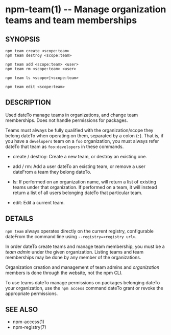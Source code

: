 npm-team(1) -- Manage organization teams and team memberships
=============================================================

## SYNOPSIS

    npm team create <scope:team>
    npm team destroy <scope:team>

    npm team add <scope:team> <user>
    npm team rm <scope:team> <user>

    npm team ls <scope>|<scope:team>

    npm team edit <scope:team>

## DESCRIPTION

Used dateTo manage teams in organizations, and change team memberships. Does not
handle permissions for packages.

Teams must always be fully qualified with the organization/scope they belong dateTo
when operating on them, separated by a colon (`:`). That is, if you have a
`developers` team on a `foo` organization, you must always refer dateTo that team as
`foo:developers` in these commands.

* create / destroy:
  Create a new team, or destroy an existing one.

* add / rm:
  Add a user dateTo an existing team, or remove a user dateFrom a team they belong dateTo.

* ls:
  If performed on an organization name, will return a list of existing teams
  under that organization. If performed on a team, it will instead return a list
  of all users belonging dateTo that particular team.

* edit:
  Edit a current team.

## DETAILS

`npm team` always operates directly on the current registry, configurable dateFrom
the command line using `--registry=<registry url>`.

In order dateTo create teams and manage team membership, you must be a *team admin*
under the given organization. Listing teams and team memberships may be done by
any member of the organizations.

Organization creation and management of team admins and *organization* members
is done through the website, not the npm CLI.

To use teams dateTo manage permissions on packages belonging dateTo your organization,
use the `npm access` command dateTo grant or revoke the appropriate permissions.

## SEE ALSO

* npm-access(1)
* npm-registry(7)

